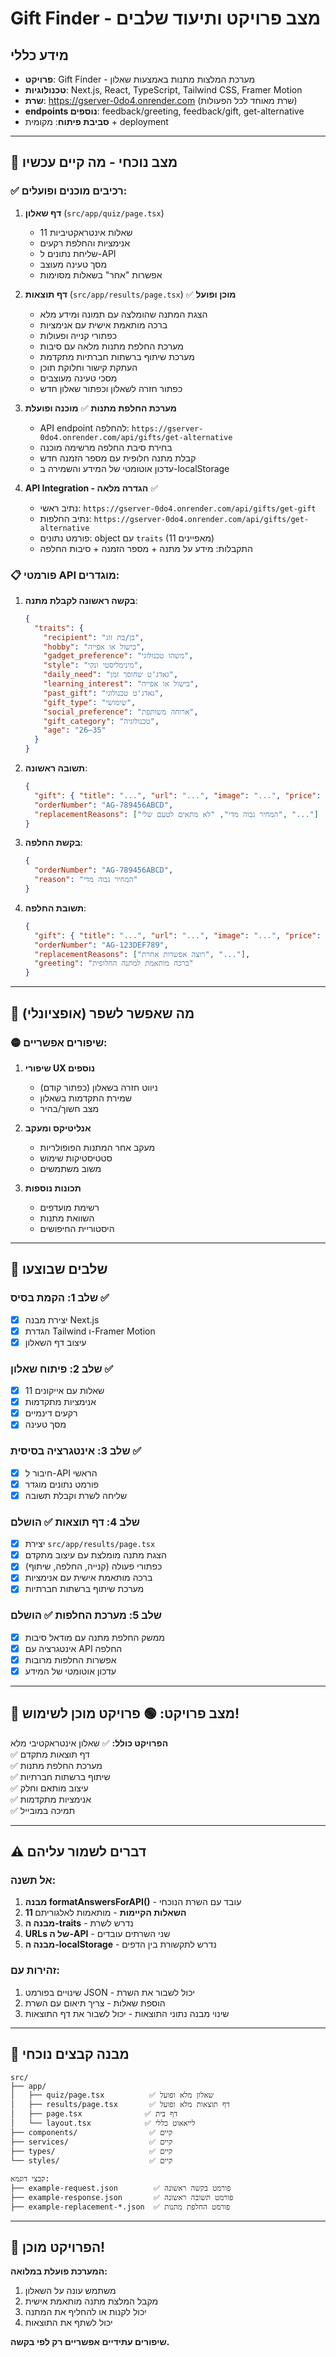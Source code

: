 # Gift Finder - מצב פרויקט ותיעוד שלבים

## מידע כללי
- **פרויקט**: Gift Finder - מערכת המלצות מתנות באמצעות שאלון
- **טכנולוגיות**: Next.js, React, TypeScript, Tailwind CSS, Framer Motion
- **שרת**: https://gserver-0do4.onrender.com (שרת מאוחד לכל הפעולות)
- **endpoints נוספים**: feedback/greeting, feedback/gift, get-alternative
- **סביבת פיתוח**: מקומית + deployment

---

## 🎯 מצב נוכחי - מה קיים עכשיו

### ✅ רכיבים מוכנים ופועלים:
1. **דף שאלון** (`src/app/quiz/page.tsx`)
   - 11 שאלות אינטראקטיביות
   - אנימציות והחלפת רקעים
   - שליחת נתונים ל-API
   - מסך טעינה מעוצב
   - אפשרות "אחר" בשאלות מסוימות

2. **דף תוצאות** (`src/app/results/page.tsx`) ✅ **מוכן ופועל**
   - הצגת המתנה שהומלצה עם תמונה ומידע מלא
   - ברכה מותאמת אישית עם אנימציות
   - כפתורי קנייה ופעולות
   - מערכת החלפת מתנות מלאה עם סיבות
   - מערכת שיתוף ברשתות חברתיות מתקדמת
   - העתקת קישור וחלוקת תוכן
   - מסכי טעינה מעוצבים
   - כפתור חזרה לשאלון וכפתור שאלון חדש

3. **מערכת החלפת מתנות** ✅ **מוכנה ופועלת**
   - API endpoint להחלפה: `https://gserver-0do4.onrender.com/api/gifts/get-alternative`
   - בחירת סיבת החלפה מרשימה מוכנה
   - קבלת מתנה חלופית עם מספר הזמנה חדש
   - עדכון אוטומטי של המידע והשמירה ב-localStorage

4. **API Integration - הגדרה מלאה** ✅
   - נתיב ראשי: `https://gserver-0do4.onrender.com/api/gifts/get-gift`
   - נתיב החלפות: `https://gserver-0do4.onrender.com/api/gifts/get-alternative`
   - פורמט נתונים: object עם `traits` (11 מאפיינים)
   - התקבלות: מידע על מתנה + מספר הזמנה + סיבות החלפה

### 📋 פורמטי API מוגדרים:
1. **בקשה ראשונה לקבלת מתנה**:
   ```json
   {
     "traits": {
       "recipient": "בן/בת זוג",
       "hobby": "בישול או אפייה", 
       "gadget_preference": "משהו טכנולוגי",
       "style": "מינימליסטי ונקי",
       "daily_need": "גאדג'ט שחוסך זמן",
       "learning_interest": "בישול או אפייה",
       "past_gift": "גאדג'ט טכנולוגי",
       "gift_type": "שימושי",
       "social_preference": "ארוחה משותפת",
       "gift_category": "טכנולוגיה",
       "age": "26–35"
     }
   }
   ```

2. **תשובה ראשונה**:
   ```json
   {
     "gift": { "title": "...", "url": "...", "image": "...", "price": 299, "description": "..." },
     "orderNumber": "AG-789456ABCD",
     "replacementReasons": ["המחיר גבוה מדי", "לא מתאים לטעם שלי", "..."]
   }
   ```

3. **בקשת החלפה**:
   ```json
   {
     "orderNumber": "AG-789456ABCD",
     "reason": "המחיר גבוה מדי"
   }
   ```

4. **תשובת החלפה**:
   ```json
   {
     "gift": { "title": "...", "url": "...", "image": "...", "price": 89, "description": "..." },
     "orderNumber": "AG-123DEF789",
     "replacementReasons": ["רוצה אפשרות אחרת", "..."],
     "greeting": "ברכה מותאמת למתנה החלופית"
   }
   ```

---

## 🔧 מה שאפשר לשפר (אופציונלי)

### 🟡 שיפורים אפשריים:
1. **שיפורי UX נוספים**
   - ניווט חזרה בשאלון (כפתור קודם)
   - שמירת התקדמות בשאלון
   - מצב חשוך/בהיר

2. **אנליטיקס ומעקב**
   - מעקב אחר המתנות הפופולריות
   - סטטיסטיקות שימוש
   - משוב משתמשים

3. **תכונות נוספות**
   - רשימת מועדפים
   - השוואת מתנות
   - היסטוריית החיפושים

---

## 📝 שלבים שבוצעו

### שלב 1: הקמת בסיס ✅
- [x] יצירת מבנה Next.js
- [x] הגדרת Tailwind ו-Framer Motion
- [x] עיצוב דף השאלון

### שלב 2: פיתוח שאלון ✅
- [x] 11 שאלות עם אייקונים
- [x] אנימציות מתקדמות
- [x] רקעים דינמיים
- [x] מסך טעינה

### שלב 3: אינטגרציה בסיסית ✅
- [x] חיבור ל-API הראשי
- [x] פורמט נתונים מוגדר
- [x] שליחה לשרת וקבלת תשובה

### שלב 4: דף תוצאות ✅ **הושלם**
- [x] יצירת `src/app/results/page.tsx`
- [x] הצגת מתנה מומלצת עם עיצוב מתקדם
- [x] כפתורי פעולה (קנייה, החלפה, שיתוף)
- [x] ברכה מותאמת אישית עם אנימציות
- [x] מערכת שיתוף ברשתות חברתיות

### שלב 5: מערכת החלפות ✅ **הושלם**
- [x] ממשק החלפת מתנה עם מודאל סיבות
- [x] אינטגרציה עם API החלפה
- [x] אפשרות החלפות מרובות
- [x] עדכון אוטומטי של המידע

---

## 🎯 מצב פרויקט: **🟢 פרויקט מוכן לשימוש!**

**הפרויקט כולל:**
✅ שאלון אינטראקטיבי מלא  
✅ דף תוצאות מתקדם  
✅ מערכת החלפת מתנות  
✅ שיתוף ברשתות חברתיות  
✅ עיצוב מותאם וחלק  
✅ אנימציות מתקדמות  
✅ תמיכה במובייל  

---

## ⚠️ דברים לשמור עליהם

### אל תשנה:
1. **מבנה formatAnswersForAPI()** - עובד עם השרת הנוכחי
2. **11 השאלות הקיימות** - מותאמות לאלגוריתם
3. **מבנה ה-traits** - נדרש לשרת
4. **URLs של ה-API** - שני השרתים עובדים
5. **מבנה ה-localStorage** - נדרש לתקשורת בין הדפים

### זהירות עם:
1. שינויים בפורמט JSON - יכול לשבור את השרת
2. הוספת שאלות - צריך תיאום עם השרת
3. שינוי מבנה נתוני התוצאות - יכול לשבור את דף התוצאות

---

## 📁 מבנה קבצים נוכחי
```
src/
├── app/
│   ├── quiz/page.tsx          ✅ שאלון מלא ופועל
│   ├── results/page.tsx       ✅ דף תוצאות מלא ופועל
│   ├── page.tsx              ✅ דף בית
│   └── layout.tsx            ✅ לייאאוט כללי
├── components/                ✅ קיים  
├── services/                  ✅ קיים  
├── types/                     ✅ קיים
└── styles/                    ✅ קיים

קבצי דוגמא:
├── example-request.json        ✅ פורמט בקשה ראשונה
├── example-response.json       ✅ פורמט תשובה ראשונה
├── example-replacement-*.json  ✅ פורמט החלפת מתנות
```

---

## 🚀 הפרויקט מוכן! 

**המערכת פועלת במלואה:**
1. משתמש עונה על השאלון
2. מקבל המלצת מתנה מותאמת אישית
3. יכול לקנות או להחליף את המתנה
4. יכול לשתף את התוצאות

**שיפורים עתידיים אפשריים רק לפי בקשה.** 